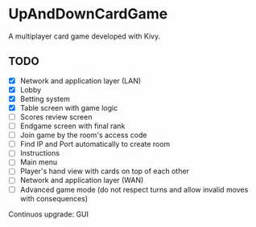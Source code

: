 # UpAndDownCardGame
A multiplayer card game developed with Kivy.

## TODO

- [x] Network and application layer (LAN)
- [x] Lobby
- [x] Betting system
- [x] Table screen with game logic
- [ ] Scores review screen
- [ ] Endgame screen with final rank
- [ ] Join game by the room's access code
- [ ] Find IP and Port automatically to create room
- [ ] Instructions
- [ ] Main menu
- [ ] Player's hand view with cards on top of each other
- [ ] Network and application layer (WAN)
- [ ] Advanced game mode (do not respect turns and allow invalid moves with consequences) 

Continuos upgrade: GUI
